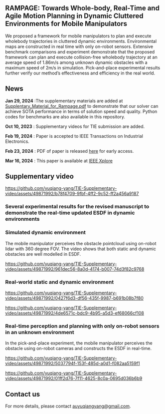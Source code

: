 
## RAMPAGE: Towards Whole-body, Real-Time and Agile Motion Planning in Dynamic Cluttered Environments for Mobile Manipulators
We proposed a framework for mobile manipulators to plan and execute wholebody trajectories in cluttered dynamic environments. Environmental maps are constructed in real time with only on-robot sensors. Extensive benchmark comparisons and experiment demonstrate that the proposed framework can plan and execute collision-free wholebody trajectory at an average speed of 1.86m/s among unknown dynamic obstacles with a maximum speed of 2m/s in simulation. Pick-and-place experimental results further verify our method’s effectiveness and efficiency in the real world.

## News

**Jan 29, 2024** :The supplementary materials are added at [Supplentary_Material_for_Rampage.pdf](Supplentary_Material_for_Rampage.pdf) to demonstrate that our solver can achieve SOTA performance in terms of solution speed and quality. Python codes for benchmarks are also available in this repository.

**Oct 10, 2023** : Supplementary videos for TIE submission are added.

**Feb 19, 2024** : Paper is accepted to IEEE Transactions on Industrial Electronics.

**Feb 23, 2024** : PDF of paper is released [here](23-TIE-3535-early-access-pdf.pdf) for early access.

**Mar 16, 2024** : This paper is available at [IEEE Xplore](https://ieeexplore.ieee.org/stamp/stamp.jsp?tp=&arnumber=10416968)

## Supplementary video
https://github.com/yuqiang-yang/TIE-Supplementary-video/assets/49871992/b78f4709-9fbf-4ff2-9c52-ff2a456a9187


### Several experimental results for the revised manuscript to demonstrate the real-time updated ESDF in dynamic environments 
### Simulated dynamic environment
The mobile manipulator perceives the obstacle pointcloud using on-robot lidar with 360 degree FOV. The video shows that both static and dynamic obstacles are well modelled in ESDF.

https://github.com/yuqiang-yang/TIE-Supplementary-video/assets/49871992/961dec56-8a0d-4174-b007-74d3f82c9768

### Real-world static and dynamic environment



https://github.com/yuqiang-yang/TIE-Supplementary-video/assets/49871992/0427f6d3-df56-435f-9987-b691b08b7f80




https://github.com/yuqiang-yang/TIE-Supplementary-video/assets/49871992/4de6571c-bdc9-4b95-a5d3-ef68066cf108







### Real-time perception and planning with only on-robot sensors in an unknown environment
In the pick-and-place experiment, the mobile manipulator perceives the obstacle using on-robot cameras and constructs the ESDF in real-time.

https://github.com/yuqiang-yang/TIE-Supplementary-video/assets/49871992/5037794f-153f-485d-a0d1-f082aa5159f1


https://github.com/yuqiang-yang/TIE-Supplementary-video/assets/49871992/01ff2d76-7f11-4625-8c0a-0695d036b6b9

## Contact us
For more details, please contact auyuqiangyang@gmail.com.
